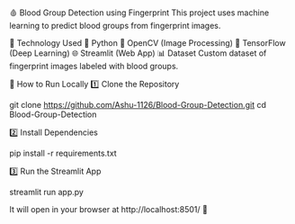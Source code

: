 🩸 Blood Group Detection using Fingerprint
This project uses machine learning to predict blood groups from fingerprint images.


📌 Technology Used
🐍 Python
📸 OpenCV (Image Processing)
🧠 TensorFlow (Deep Learning)
🌐 Streamlit (Web App)
📊 Dataset
Custom dataset of fingerprint images labeled with blood groups.

🎯 How to Run Locally
1️⃣ Clone the Repository

git clone https://github.com/Ashu-1126/Blood-Group-Detection.git cd Blood-Group-Detection

2️⃣ Install Dependencies

pip install -r requirements.txt

3️⃣ Run the Streamlit App

streamlit run app.py

It will open in your browser at http://localhost:8501/ 🚀
